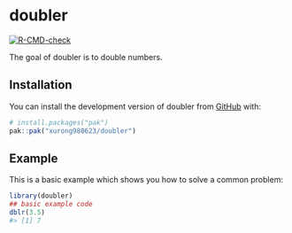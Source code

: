
<!-- README.md is generated from README.Rmd. Please edit that file -->

# doubler

<!-- badges: start -->

[![R-CMD-check](https://github.com/xurong980623/doubler/actions/workflows/R-CMD-check.yaml/badge.svg)](https://github.com/xurong980623/doubler/actions/workflows/R-CMD-check.yaml)
<!-- badges: end -->

The goal of doubler is to double numbers.

## Installation

You can install the development version of doubler from
[GitHub](https://github.com/) with:

``` r
# install.packages("pak")
pak::pak("xurong980623/doubler")
```

## Example

This is a basic example which shows you how to solve a common problem:

``` r
library(doubler)
## basic example code
dblr(3.5)
#> [1] 7
```
